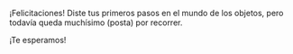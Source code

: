¡Felicitaciones! Diste tus primeros pasos en el mundo de los objetos, pero todavía queda muchísimo (posta) por recorrer.

¡Te esperamos!
